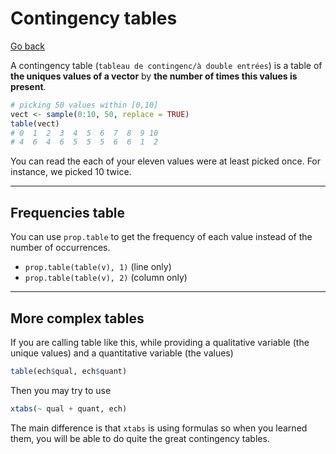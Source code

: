 # Contingency tables

[Go back](../../index.md)

A contingency table (`tableau de contingenc/à double entrées`) is a table of **the uniques values of a vector** by **the number of times this values is present**.

```r
# picking 50 values within [0,10]
vect <- sample(0:10, 50, replace = TRUE)
table(vect)
# 0  1  2  3  4  5  6  7  8  9 10
# 4  6  4  6  5  5  5  6  6  1  2
```

You can read the each of your eleven values were
at least picked once. For instance, we picked $10$ twice.

<hr class="sl">

## Frequencies table

You can use ``prop.table`` to get the frequency
of each value instead of the number of occurrences.

* `prop.table(table(v), 1)` (line only)
* `prop.table(table(v), 2)` (column only)

<hr class="sr">

## More complex tables

If you are calling table like this, while providing
a qualitative variable (the unique values) and
a quantitative variable (the values)

```r
table(ech$qual, ech$quant)
```

Then you may try to use

```r
xtabs(~ qual + quant, ech)
```

The main difference is that ``xtabs`` is using
formulas so when you learned them, you will be able
to do quite the great contingency tables.